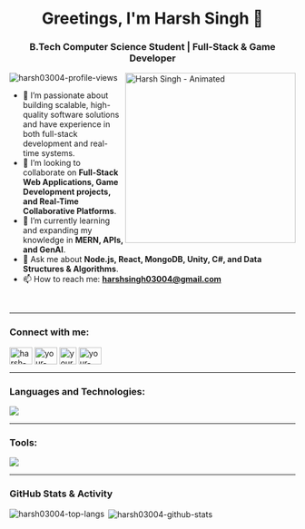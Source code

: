 
<h1 align="center">Greetings, I'm Harsh Singh 👋</h1>
<h3 align="center">B.Tech Computer Science Student | Full-Stack & Game Developer</h3>

<img align="right" alt="Harsh Singh - Animated" width="300" src="https://drive.google.com/uc?export=view&id=1-CrnMhDKCO3LcvEYrQ1R47e4UJQXflNB">

<p align="left"> 
  <img src="https://komarev.com/ghpvc/?username=Harsh03004&label=Profile%20views&color=0e75b6&style=flat" alt="harsh03004-profile-views" /> 
</p>

- 🌱 I’m passionate about building scalable, high-quality software solutions and have experience in both full-stack development and real-time systems.
- 👯 I’m looking to collaborate on **Full-Stack Web Applications, Game Development projects, and Real-Time Collaborative Platforms**.
- 🔭 I’m currently learning and expanding my knowledge in **MERN, APIs, and GenAI**.
- 💬 Ask me about **Node.js, React, MongoDB, Unity, C#, and Data Structures & Algorithms**.
- 📫 How to reach me: **harshsingh03004@gmail.com**

<br clear="both"/>

---

<h3 align="left">Connect with me:</h3>
<p align="left">
<a href="https://linkedin.com/in/harsh-singh-5817b0255" target="blank"><img align="center" src="https://raw.githubusercontent.com/rahuldkjain/github-profile-readme-generator/master/src/images/icons/Social/linked-in-alt.svg" alt="harsh-singh-5817b0255" height="30" width="40" /></a>
<a href="https://leetcode.com/u/harsh03_/" target="blank"><img align="center" src="https://raw.githubusercontent.com/rahuldkjain/github-profile-readme-generator/master/src/images/icons/Social/leet-code.svg" alt="your-leetcode-profile" height="30" width="40" /></a>
<a href="https://auth.geeksforgeeks.org/user/harsh03004" target="blank"><img align="center" src="https://drive.google.com/uc?export=view&id=15zSRwqyA5keUPmSfPL7EhZomSAR-k9Cn" alt="your-gfg-profile" height="30" width="30" /></a>
<a href="https://www.hackerrank.com/profile/harsh_101783" target="blank"><img align="center" src="https://raw.githubusercontent.com/rahuldkjain/github-profile-readme-generator/master/src/images/icons/Social/hackerrank.svg" alt="your-hackerrank-profile" height="30" width="40" /></a>
</p>

---

<h3 align="left">Languages and Technologies:</h3>
<p align="left">
  <a href="https://skillicons.dev">
    <img src="https://skillicons.dev/icons?i=c,cpp,cs,js,html,css,react,nodejs,express,mongodb,threejs" />
  </a>
</p>

---

<h3 align="left">Tools:</h3>
<p align="left">
  <a href="https://skillicons.dev">
    <img src="https://skillicons.dev/icons?i=git,github,unity,blender" />
  </a>
</p>

---

### GitHub Stats & Activity

<p><img align="left" src="https://github-readme-stats.vercel.app/api/top-langs?username=Harsh03004&show_icons=true&locale=en&layout=compact&theme=dracula" alt="harsh03004-top-langs" /></p>

<p>&nbsp;<img align="center" src="https://github-readme-stats.vercel.app/api?username=Harsh03004&show_icons=true&locale=en&theme=dracula" alt="harsh03004-github-stats" /></p>
